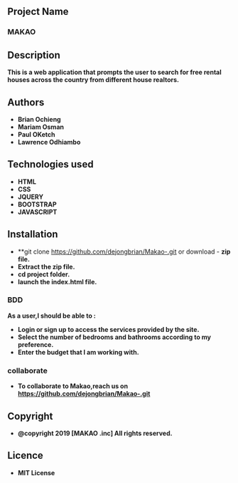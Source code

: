 ## Project Name

### MAKAO

## Description

**This is a web application that prompts the user to search for free rental houses across the country from different house realtors.**

## Authors
- **Brian Ochieng**
- **Mariam Osman**
- **Paul OKetch**
- **Lawrence Odhiambo**

## Technologies used
- **HTML**
- **CSS**
- **JQUERY**
- **BOOTSTRAP**
- **JAVASCRIPT**

## Installation

- **git clone https://github.com/dejongbrian/Makao-.git or download - **zip file.**
- **Extract the zip file.**
- **cd project folder.**
- **launch the index.html file.**

### BDD
**As a user,I should be able to :**
- **Login or sign up to access the services provided by the site.**
- **Select the number of bedrooms and bathrooms according to my preference.**
- **Enter the budget that I am working with.**

### collaborate
- **To collaborate to Makao,reach us on https://github.com/dejongbrian/Makao-.git**

## Copyright
- **@copyright 2019 [MAKAO .inc] All rights reserved.**

## Licence

- **MIT License**
